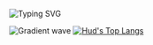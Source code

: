 ![Typing SVG](https://readme-typing-svg.herokuapp.com?font=roboto&color=%23F7C51D&size=18&vCenter=true&height=16&lines=Hi+there%2C+I'm+Hud.;Hi+there%2C+I'm+a+16+year+old+developer.;)

![Gradient wave](https://capsule-render.vercel.app/api?type=waving&height=200&text=Hudzilla123&fontColor=0D1117&fontAlignY=45&color=gradient)
[![Hud's Top Langs](https://github-readme-stats.vercel.app/api/top-langs/?username=Hudzilla123&theme=dracula)](https://github.com/Hudzilla123/github-readme-stats)

